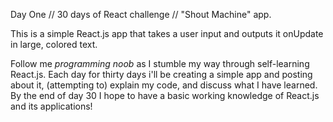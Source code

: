 Day One // 30 days of React challenge // "Shout Machine" app.

This is a simple React.js app that takes a user input and outputs it onUpdate in large, colored text.

Follow me *programming noob* as I stumble my way through self-learning React.js. Each day for thirty days i'll be creating a simple app and posting about it, (attempting to) explain my code, and discuss what I have learned.
By the end of day 30 I hope to have a basic working knowledge of React.js and its applications!
